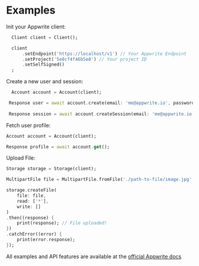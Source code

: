 # Examples

Init your Appwrite client:

```dart
  Client client = Client();

  client
      .setEndpoint('https://localhost/v1') // Your Appwrite Endpoint
      .setProject('5e8cf4f46b5e8') // Your project ID
      .setSelfSigned()
  ;

```

Create a new user and session:

```dart
  Account account = Account(client);

 Response user = await account.create(email: 'me@appwrite.io', password: 'password', name: 'My Name');
 
 Response session = await account.createSession(email: 'me@appwrite.io', password: 'password');

```

Fetch user profile:

```dart
Account account = Account(client);

Response profile = await account.get();
```

Upload File:

```dart
Storage storage = Storage(client);

MultipartFile file = MultipartFile.fromFile('./path-to-file/image.jpg', filename: 'image.jpg');

storage.createFile(
    file: file,
    read: ['*'],
    write: []
)
.then((response) {
    print(response); // File uploaded!
})
.catchError((error) {
    print(error.response);
});
```

All examples and API features are available at the [official Appwrite docs](https://appwrite.io/docs)